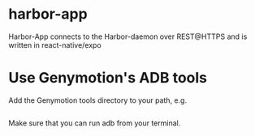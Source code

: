 # harbor-app
Harbor-App connects to the Harbor-daemon over REST@HTTPS and is written in react-native/expo

# Use Genymotion's ADB tools
Add the Genymotion tools directory to your path, e.g.

```export PATH=$PATH:/opt/genymobile/genymotion/tools
```

Make sure that you can run adb from your terminal.
